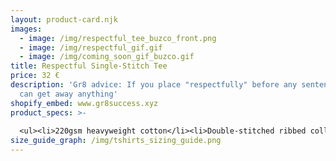 ```yaml
---
layout: product-card.njk
images:
  - image: /img/respectful_tee_buzco_front.png
  - image: /img/respectful_gif.gif
  - image: /img/coming_soon_gif_buzco.gif
title: Respectful Single-Stitch Tee
price: 32 €
description: 'Gr8 advice: If you place "respectfully" before any sentence you
  can get away anything'
shopify_embed: www.gr8success.xyz
product_specs: >-
  
  <ul><li>220gsm heavyweight cotton</li><li>Double-stitched ribbed collar</li><li>Single-stitch hems</li><li>Made in Portugal</li></ul>
size_guide_graph: /img/tshirts_sizing_guide.png
---
```

